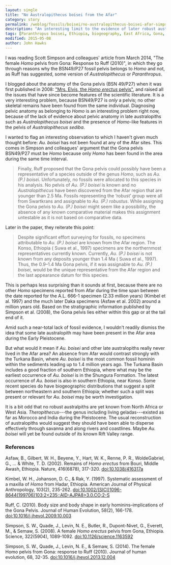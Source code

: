 ```yaml
---
layout: single
title: "No Australopithecus boisei from the Afar"
category: story
permalink: /weblog/fossils/boisei/no-australopithecus-boisei-afar-simpson-2015.html
description: "An interesting limit to the evidence of later robust australopiths."
tags: [Paranthropus boisei, Ethiopia, biogeography, East Africa, Gona, pelvis, Homo erectus]
modified: 2015-05-08
author: John Hawks
---
```


I was reading Scott Simpson and colleagues' article from March 2014, "The female <em>Homo</em> pelvis from Gona: Response to Ruff (2010)", in which they go through reasons why the BSN49/P27 fossil pelvis belongs to <em>Homo</em> and not, as Ruff has suggested, some version of <em>Australopithecus</em> or <em>Paranthropus</em>. 

I blogged about the anatomy of the Gona pelvis (BSN 49/P27) when it was first published in 2008: <a href="http://johnhawks.net/weblog/fossils/lower/gona/gona-pelvis-simpson-2008.html">"Mrs. Elvis, the <em>Homo erectus</em> pelvis"</a>, and raised all the issues that have since become features of the scientific literature. It is a very interesting problem, because BSN49/P27 is <em>only</em> a pelvis; no other skeletal remains have been found from the same individual. Diagnosing pelvic anatomy as belonging to <em>Homo</em> is an interesting problem right now, because of the lack of evidence about pelvic anatomy in late australopiths such as <em>Australopithecus boisei</em> and the presence of <em>Homo</em>-like features in the pelvis of <em>Australopithecus sediba</em>. 

I wanted to flag an interesting observation to which I haven't given much thought before: <em>Au. boisei</em> has not been found at any of the Afar sites. This comes in Simpson and colleagues' argument that the Gona pelvis BSN49/P27 must be <em>Homo</em> because only <em>Homo</em> has been found in the area during the same time interval. 

<blockquote>Finally, Ruff proposed that the Gona pelvis could possibly have been a representative of a species outside of the genus <em>Homo</em>, such as <em>Au. (P.) boisei</em>. Unfortunately, no fossils were allocated to this species in his analysis. No pelvis of <em>Au. (P.) boisei</em> is known and no <em>Australopithecus</em> have been discovered from the Afar region that are younger than 2.5 Ma. Fossils representing the ‘robust’ group were all from Swartkrans and assignable to <em>Au. (P.) robustus</em>. While assigning the Gona pelvis to <em>Au. (P.) boisei</em> might seem like a possibility, the absence of any known comparative material makes this assignment untestable as it is not based on comparative data.</blockquote>

Later in the paper, they reiterate this point: 

<blockquote>Despite significant effort surveying for fossils, no specimens attributable to <em>Au. (P.) boisei</em> are known from the Afar region. The Konso, Ethiopia ( Suwa et al., 1997) specimens are the northernmost representatives currently known. Currently, <em>Au. (P.) boisei</em> is not known from any deposits younger than 1.4 Ma ( Suwa et al., 1997). Thus, the 0.9–1.4 Ma Gona pelvis, if it was assignable to <em>Au. (P.) boisei</em>, would be the unique representative from the Afar region and the last appearance datum for this species.</blockquote>

This is perhaps less surprising than it sounds at first, because there are no other <em>Homo</em> specimens reported from Afar during the time span between the date reported for the A.L. 666-1 specimen (2.33 million years)  (Kimbel et al. 1997) and the much later Daka specimens (Asfaw et al. 2002) around a million years old. Based on the stratigraphic information published by Simpson et al. (2008), the Gona pelvis lies either within this gap or at the tail end of it. 

Amid such a near-total lack of fossil evidence, I wouldn't readily dismiss the idea that some late australopith may have been present in the Afar area during the Early Pleistocene. 

But what would it mean if <em>Au. boisei</em> and other late australopiths really never lived in the Afar area? An absence from Afar would contrast strongly with the Turkana Basin, where <em>Au. boisei</em> is the most common fossil hominin within the sediments leading up to 1.4 million years ago. The Turkana Basin includes a good fraction of southern Ethiopia, where what may be the earliest occurrence of <em>Au. boisei</em> is in the Shungura Formation. The latest occurrence of <em>Au. boisei</em> is also in southern Ethiopia, near Konso. Some recent species do have biogeographic distributions that suggest a split between northeastern and southern Ethiopia; whether such a split was present or relevant for <em>Au. boisei</em> may be worth investigation. 

It is a bit odd that no robust australpiths are yet known from North Africa or West Asia. <em>Theropithecus</em>---the genus including living geladas---existed as far as Morocco and India during the Pleistocene. The usual reconstruction of australopiths would suggest they should have been able to disperse effectively through savanna and along rivers and coastlines. Maybe <em>Au. boisei</em> will yet be found outside of its known Rift Valley range. 

### References

<p class="cite">Asfaw, B., Gilbert, W. H., Beyene, Y., Hart, W. K., Renne, P. R., WoldeGabriel, G., ... & White, T. D. (2002). Remains of <em>Homo erectus</em> from Bouri, Middle Awash, Ethiopia. Nature, 416(6878), 317-320. <a href="http://dx.doi.org/10.1038/416317a">doi:10.1038/416317a</a></p>

<p class="cite">Kimbel, W. H., Johanson, D. C., & Rak, Y. (1997). Systematic assessment of a maxilla of <em>Homo</em> from Hadar, Ethiopia. American Journal of Physical Anthropology, 103(2), 235-262. <a href="http://dx.doi.org/10.1002/(SICI)1096-8644(199706)103:2<235::AID-AJPA8>3.0.CO;2-S">doi:10.1002/(SICI)1096-8644(199706)103:2<235::AID-AJPA8>3.0.CO;2-S</a></p>

<p class="cite">Ruff, C. (2010). Body size and body shape in early hominins–implications of the Gona Pelvis. Journal of Human Evolution, 58(2), 166-178. <a href="http://dx.doi.org/10.1016/j.jhevol.2009.10.003">doi:10.1016/j.jhevol.2009.10.003</a></p>

<p class="cite">Simpson, S. W., Quade, J., Levin, N. E., Butler, R., Dupont-Nivet, G., Everett, M., & Semaw, S. (2008). A female <em>Homo erectus</em> pelvis from Gona, Ethiopia. Science, 322(5904), 1089-1092. <a href="http://dx.doi.org/10.1126/science.1163592">doi:10.1126/science.1163592</a></p>

<p class="cite">Simpson, S. W., Quade, J., Levin, N. E., & Semaw, S. (2014). The female Homo pelvis from Gona: response to Ruff (2010). Journal of human evolution, 68, 32-35. <a href="http://dx.doi.org/10.1016/j.jhevol.2013.12.004">doi:10.1016/j.jhevol.2013.12.004</a></p>


